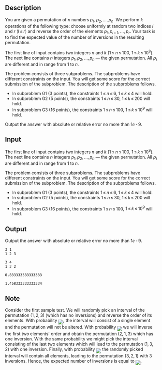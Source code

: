 ## Description

<div><p>You are given a permutation of <span class="tex-span"><i>n</i></span> numbers <span class="tex-span"><i>p</i><sub class="lower-index">1</sub>, <i>p</i><sub class="lower-index">2</sub>, ..., <i>p</i><sub class="lower-index"><i>n</i></sub></span>. We perform <span class="tex-span"><i>k</i></span> operations of the following type: choose uniformly at random two indices <span class="tex-span"><i>l</i></span> and <span class="tex-span"><i>r</i></span> (<span class="tex-span"><i>l</i> ≤ <i>r</i></span>) and reverse the order of the elements <span class="tex-span"><i>p</i><sub class="lower-index"><i>l</i></sub>, <i>p</i><sub class="lower-index"><i>l</i> + 1</sub>, ..., <i>p</i><sub class="lower-index"><i>r</i></sub></span>. Your task is to find the expected value of the number of inversions in the resulting permutation.</p></div><div class="input-specification"><p>The first line of input contains two integers <span class="tex-span"><i>n</i></span> and <span class="tex-span"><i>k</i></span> (<span class="tex-span">1 ≤ <i>n</i> ≤ 100</span>, <span class="tex-span">1 ≤ <i>k</i> ≤ 10<sup class="upper-index">9</sup></span>). The next line contains <span class="tex-span"><i>n</i></span> integers <span class="tex-span"><i>p</i><sub class="lower-index">1</sub>, <i>p</i><sub class="lower-index">2</sub>, ..., <i>p</i><sub class="lower-index"><i>n</i></sub></span> — the given permutation. All <span class="tex-span"><i>p</i><sub class="lower-index"><i>i</i></sub></span> are different and in range from 1 to <span class="tex-span"><i>n</i></span>.</p><p><span class="tex-font-style-it">The problem consists of three subproblems. The subproblems have different constraints on the input. You will get some score for the correct submission of the subproblem. The description of the subproblems follows.</span></p><ul> <li> In subproblem G1 (<span class="tex-span">3</span> points), the constraints <span class="tex-span">1 ≤ <i>n</i> ≤ 6</span>, <span class="tex-span">1 ≤ <i>k</i> ≤ 4</span> will hold. </li><li> In subproblem G2 (<span class="tex-span">5</span> points), the constraints <span class="tex-span">1 ≤ <i>n</i> ≤ 30</span>, <span class="tex-span">1 ≤ <i>k</i> ≤ 200</span> will hold. </li><li> In subproblem G3 (<span class="tex-span">16</span> points), the constraints <span class="tex-span">1 ≤ <i>n</i> ≤ 100</span>, <span class="tex-span">1 ≤ <i>k</i> ≤ 10<sup class="upper-index">9</sup></span> will hold. </li></ul></div><div class="output-specification"><p>Output the answer with absolute or relative error no more than <span class="tex-span">1<i>e</i> - 9</span>.</p></div>

## Input

<p>The first line of input contains two integers <span class="tex-span"><i>n</i></span> and <span class="tex-span"><i>k</i></span> (<span class="tex-span">1 ≤ <i>n</i> ≤ 100</span>, <span class="tex-span">1 ≤ <i>k</i> ≤ 10<sup class="upper-index">9</sup></span>). The next line contains <span class="tex-span"><i>n</i></span> integers <span class="tex-span"><i>p</i><sub class="lower-index">1</sub>, <i>p</i><sub class="lower-index">2</sub>, ..., <i>p</i><sub class="lower-index"><i>n</i></sub></span> — the given permutation. All <span class="tex-span"><i>p</i><sub class="lower-index"><i>i</i></sub></span> are different and in range from 1 to <span class="tex-span"><i>n</i></span>.</p><p><span class="tex-font-style-it">The problem consists of three subproblems. The subproblems have different constraints on the input. You will get some score for the correct submission of the subproblem. The description of the subproblems follows.</span></p><ul> <li> In subproblem G1 (<span class="tex-span">3</span> points), the constraints <span class="tex-span">1 ≤ <i>n</i> ≤ 6</span>, <span class="tex-span">1 ≤ <i>k</i> ≤ 4</span> will hold. </li><li> In subproblem G2 (<span class="tex-span">5</span> points), the constraints <span class="tex-span">1 ≤ <i>n</i> ≤ 30</span>, <span class="tex-span">1 ≤ <i>k</i> ≤ 200</span> will hold. </li><li> In subproblem G3 (<span class="tex-span">16</span> points), the constraints <span class="tex-span">1 ≤ <i>n</i> ≤ 100</span>, <span class="tex-span">1 ≤ <i>k</i> ≤ 10<sup class="upper-index">9</sup></span> will hold. </li></ul>

## Output

<p>Output the answer with absolute or relative error no more than <span class="tex-span">1<i>e</i> - 9</span>.</p>





```input1
3 1
1 2 3

```




```input2
3 4
1 3 2

```




```output1
0.833333333333333

```




```output2
1.458333333333334

```



## Note

<p>Consider the first sample test. We will randomly pick an interval of the permutation <span class="tex-span">(1, 2, 3)</span> (which has no inversions) and reverse the order of its elements. With probability <img align="middle" class="tex-formula" src="file://s15XkWX8.png" style="max-width: 100.0%;max-height: 100.0%;">, the interval will consist of a single element and the permutation will not be altered. With probability <img align="middle" class="tex-formula" src="file://vbvLUxf3.png" style="max-width: 100.0%;max-height: 100.0%;"> we will inverse the first two elements' order and obtain the permutation <span class="tex-span">(2, 1, 3)</span> which has one inversion. With the same probability we might pick the interval consisting of the last two elements which will lead to the permutation <span class="tex-span">(1, 3, 2)</span> with one inversion. Finally, with probability <img align="middle" class="tex-formula" src="file://NhYbQaCs.png" style="max-width: 100.0%;max-height: 100.0%;"> the randomly picked interval will contain all elements, leading to the permutation <span class="tex-span">(3, 2, 1)</span> with 3 inversions. Hence, the expected number of inversions is equal to <img align="middle" class="tex-formula" src="file://TANNJqZv.png" style="max-width: 100.0%;max-height: 100.0%;">.</p>
